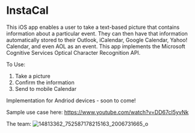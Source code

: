 # InstaCal

This iOS app enables a user to take a text-based picture that contains information about a particular event. They can then have that 
information automatically stored to their Outlook, iCalendar, Google Calendar, Yahoo! Calendar, and even AOL as an event. This app implements the Microsoft Cognitive Services Optical Character Recognition API.

To Use: 

1. Take a picture
2. Confirm the information 
3. Send to mobile Calendar

Implementation for Andriod devices - soon to come! 

Sample use case here: https://www.youtube.com/watch?v=DD67cI5yvNk

The team: 
![14813362_752587178215163_2006731665_o](https://user-images.githubusercontent.com/20506220/152448510-b1a46a45-368f-469a-aa1c-25730d71a64b.jpg)
